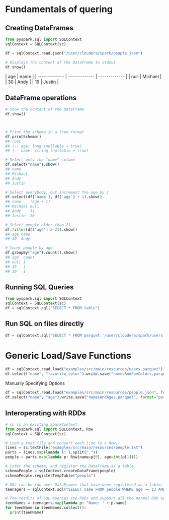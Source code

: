 # Fundamentals of quering

## Creating DataFrames

```Python
from pyspark.sql import SQLContext
sqlContext = SQLContext(sc)

df = sqlContext.read.json("/user/cloudera/spark/people.json")

# Displays the content of the DataFrame to stdout
df.show()
```

| age | name |
| ------------- | ------------- | ------------- |
| null | Michael |
| 30 |  Andy |
| 19 |  Justin |

## DataFrame operations
```Python
# Show the content of the DataFrame
df.show()



# Print the schema in a tree format
df.printSchema()
## root
## |-- age: long (nullable = true)
## |-- name: string (nullable = true)

# Select only the "name" column
df.select("name").show()
## name
## Michael
## Andy
## Justin

# Select everybody, but increment the age by 1
df.select(df['name'], df['age'] + 1).show()
## name    (age + 1)
## Michael null
## Andy    31
## Justin  20

# Select people older than 21
df.filter(df['age'] > 21).show()
## age name
## 30  Andy

# Count people by age
df.groupBy("age").count().show()
## age  count
## null 1
## 19   1
## 30   1
```

## Running SQL Queries
```Python
from pyspark.sql import SQLContext
sqlContext = SQLContext(sc)
df = sqlContext.sql("SELECT * FROM table")
```

## Run SQL on files directly
```Python
df = sqlContext.sql("SELECT * FROM parquet.'/user/cloudera/spark/users.parquet'")
```

# Generic Load/Save Functions
```Python
df = sqlContext.read.load("examples/src/main/resources/users.parquet")
df.select("name", "favorite_color").write.save("namesAndFavColors.parquet")
```

Manually Specifying Options
```Python
df = sqlContext.read.load("examples/src/main/resources/people.json", format="json")
df.select("name", "age").write.save("namesAndAges.parquet", format="parquet")
```


## Interoperating with RDDs
```Python
# sc is an existing SparkContext.
from pyspark.sql import SQLContext, Row
sqlContext = SQLContext(sc)

# Load a text file and convert each line to a Row.
lines = sc.textFile("examples/src/main/resources/people.txt")
parts = lines.map(lambda l: l.split(","))
people = parts.map(lambda p: Row(name=p[0], age=int(p[1])))

# Infer the schema, and register the DataFrame as a table.
schemaPeople = sqlContext.createDataFrame(people)
schemaPeople.registerTempTable("people")

# SQL can be run over DataFrames that have been registered as a table.
teenagers = sqlContext.sql("SELECT name FROM people WHERE age >= 13 AND age <= 19")

# The results of SQL queries are RDDs and support all the normal RDD operations.
teenNames = teenagers.map(lambda p: "Name: " + p.name)
for teenName in teenNames.collect():
  print(teenName)
```
